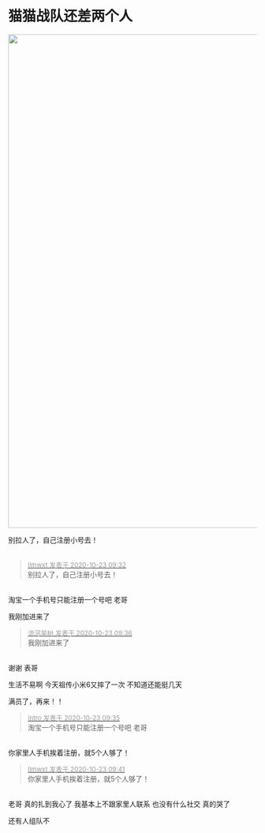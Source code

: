 # 猫猫战队还差两个人


<img id="aimg_uLJTJ" onclick="zoom(this, this.src, 0, 0, 0)" class="zoom" width="600" height="1000" src="https://s1.ax1x.com/2020/10/23/BkhyCQ.md.jpg" border="0" alt="" /><br />
<img src="static/image/smiley/yct/013.gif" smilieid="43" border="0" alt="" /> <br />


别拉人了，自己注册小号去！<br />
<br />
<img src="static/image/smiley/default/time.gif" smilieid="15" border="0" alt="" /><img src="static/image/smiley/default/time.gif" smilieid="15" border="0" alt="" /><img src="static/image/smiley/default/time.gif" smilieid="15" border="0" alt="" />

<div class="quote"><blockquote><font size="2"><a href="https://www.hostloc.com/forum.php?mod=redirect&amp;goto=findpost&amp;pid=9339469&amp;ptid=757472" target="_blank"><font color="#999999">llmwxt 发表于 2020-10-23 09:32</font></a></font><br />
别拉人了，自己注册小号去！</blockquote></div><br />
淘宝一个手机号只能注册一个号吧 老哥<img src="static/image/smiley/yct/022.gif" smilieid="42" border="0" alt="" />

我刚加进来了 <img src="static/image/smiley/default/lol.gif" smilieid="12" border="0" alt="" />

<div class="quote"><blockquote><font size="2"><a href="https://www.hostloc.com/forum.php?mod=redirect&amp;goto=findpost&amp;pid=9339488&amp;ptid=757472" target="_blank"><font color="#999999">流河旱树 发表于 2020-10-23 09:36</font></a></font><br />
我刚加进来了</blockquote></div><br />
谢谢 表哥

生活不易啊 今天祖传小米6又摔了一次 不知道还能挺几天<img src="static/image/smiley/yct/020.gif" smilieid="47" border="0" alt="" />

满员了，再来！！ 

<div class="quote"><blockquote><font size="2"><a href="https://www.hostloc.com/forum.php?mod=redirect&amp;goto=findpost&amp;pid=9339486&amp;ptid=757472" target="_blank"><font color="#999999">intro 发表于 2020-10-23 09:35</font></a></font><br />
淘宝一个手机号只能注册一个号吧 老哥</blockquote></div><br />
你家里人手机挨着注册，就5个人够了！

<div class="quote"><blockquote><font size="2"><a href="https://www.hostloc.com/forum.php?mod=redirect&amp;goto=findpost&amp;pid=9339527&amp;ptid=757472" target="_blank"><font color="#999999">llmwxt 发表于 2020-10-23 09:41</font></a></font><br />
你家里人手机挨着注册，就5个人够了！</blockquote></div><br />
老哥 真的扎到我心了 我基本上不跟家里人联系 也没有什么社交 真的哭了

还有人组队不 

